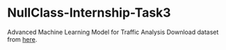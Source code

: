 # NullClass-Internship-Task3
Advanced Machine Learning Model for Traffic Analysis
Download dataset from [here](https://www.kaggle.com/datasets/dansbecker/cityscapes-image-pairs).
